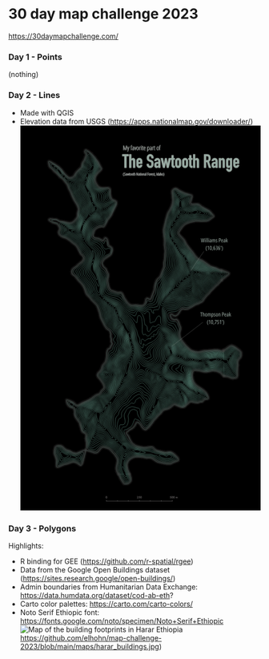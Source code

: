 # 30 day map challenge 2023
https://30daymapchallenge.com/

### Day 1 - Points
(nothing)

### Day 2 - Lines
- Made with QGIS
- Elevation data from USGS (https://apps.nationalmap.gov/downloader/)
![Countour map of the norteastern corner of the Sawtooth Mountain range](https://github.com/elhohn/map-challenge-2023/blob/main/maps/sawtooth_iso_small.png) 

### Day 3 - Polygons
Highlights:
- R binding for GEE (https://github.com/r-spatial/rgee)
- Data from the Google Open Buildings dataset (https://sites.research.google/open-buildings/)
- Admin boundaries from Humanitarian Data Exchange: https://data.humdata.org/dataset/cod-ab-eth?
- Carto color palettes: https://carto.com/carto-colors/
- Noto Serif Ethiopic font: https://fonts.google.com/noto/specimen/Noto+Serif+Ethiopic
![Map of the building footprints in Harar Ethiopia](https://github.com/elhohn/map-challenge-2023/blob/main/maps/harar_buildings.jpg)https://github.com/elhohn/map-challenge-2023/blob/main/maps/harar_buildings.jpg)
